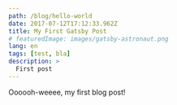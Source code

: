 ```yaml
---
path: /blog/hello-world
date: 2017-07-12T17:12:33.962Z
title: My First Gatsby Post
# featuredImage: images/gatsby-astronaut.png
lang: en
tags: [test, bla]
description: >
  First post
---
```

Oooooh-weeee, my first blog post!
